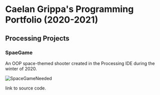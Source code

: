 # Caelan Grippa's Programming Portfolio (2020-2021)

## Processing Projects

### SpaeGame

An OOP space-themed shooter created in the Processing IDE during the winter of 2020.


![SpaceGameNeeded]()

link to source code.
